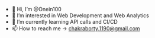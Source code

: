 - 👋 Hi, I’m @Onein100
- 👀 I’m interested in Web Development and Web Analytics
- 🌱 I’m currently learning API calls and CI/CD
- 📫 How to reach me -> chakraborty.1190@gmail.com

<!---
Onein100/Onein100 is a ✨ special ✨ repository because its `README.md` (this file) appears on your GitHub profile.
You can click the Preview link to take a look at your changes.
--->
